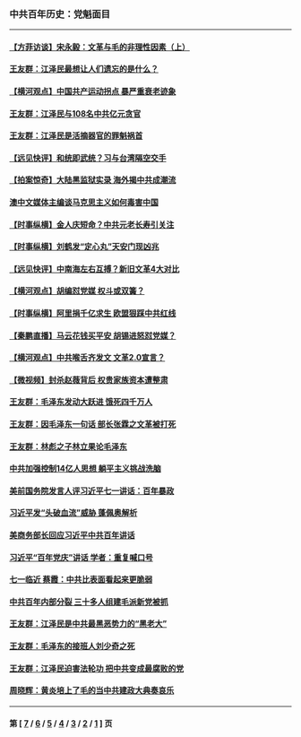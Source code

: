 ### 中共百年历史：党魁面目
---
#### [【方菲访谈】宋永毅：文革与毛的非理性因素（上）](../../pages/nf1176107/n13469956.md?01040430) 
#### [王友群：江泽民最想让人们遗忘的是什么？](../../pages/nf1176107/n13408949.md?01040430) 
#### [【横河观点】中国共产运动拐点 暴严重衰老迹象](../../pages/nf1176107/n13388333.md?01040430) 
#### [王友群：江泽民与108名中共亿元贪官](../../pages/nf1176107/n13352358.md?01040430) 
#### [王友群：江泽民是活摘器官的罪魁祸首](../../pages/nf1176107/n13336903.md?01040430) 
#### [【远见快评】和统即武统？习与台湾隔空交手](../../pages/nf1176107/n13297739.md?01040430) 
#### [【拍案惊奇】大陆黑监狱实录 海外揭中共成潮流](../../pages/nf1176107/n13288853.md?01040430) 
#### [澳中文媒体主编谈马克思主义如何毒害中国](../../pages/nf1176107/n13257387.md?01040430) 
#### [【时事纵横】金人庆短命？中共元老长寿引关注](../../pages/nf1176107/n13217934.md?01040430) 
#### [【时事纵横】刘鹤发“定心丸”天安门现凶兆](../../pages/nf1176107/n13215416.md?01040430) 
#### [【远见快评】中南海左右互搏？新旧文革4大对比](../../pages/nf1176107/n13214745.md?01040430) 
#### [【横河观点】胡编怼党媒 权斗或双簧？](../../pages/nf1176107/n13210864.md?01040430) 
#### [【时事纵横】阿里捐千亿求生 欧盟狠踩中共红线](../../pages/nf1176107/n13206431.md?01040430) 
#### [【秦鹏直播】马云花钱买平安 胡锡进怒怼党媒？](../../pages/nf1176107/n13206392.md?01040430) 
#### [【横河观点】中共喉舌齐发文 文革2.0宣言？](../../pages/nf1176107/n13201248.md?01040430) 
#### [【微视频】封杀赵薇背后 权贵家族资本遭整肃](../../pages/nf1176107/n13197798.md?01040430) 
#### [王友群：毛泽东发动大跃进 饿死四千万人](../../pages/nf1176107/n13177158.md?01040430) 
#### [王友群：因毛泽东一句话 部长张霖之文革被打死](../../pages/nf1176107/n13161711.md?01040430) 
#### [王友群：林彪之子林立果论毛泽东](../../pages/nf1176107/n13128622.md?01040430) 
#### [中共加强控制14亿人思想 躺平主义挑战洗脑](../../pages/nf1176107/n13094299.md?01040430) 
#### [美前国务院发言人评习近平七一讲话：百年暴政](../../pages/nf1176107/n13066986.md?01040430) 
#### [习近平发“头破血流”威胁 蓬佩奥解析](../../pages/nf1176107/n13063604.md?01040430) 
#### [美商务部长回应习近平中共百年讲话](../../pages/nf1176107/n13062903.md?01040430) 
#### [习近平“百年党庆”讲话 学者：重复喊口号](../../pages/nf1176107/n13061411.md?01040430) 
#### [七一临近 蔡霞：中共比表面看起来更脆弱](../../pages/nf1176107/n13056418.md?01040430) 
#### [中共百年内部分裂 三十多人组建毛派新党被抓](../../pages/nf1176107/n13044023.md?01040430) 
#### [王友群：江泽民是中共最黑恶势力的“黑老大”](../../pages/nf1176107/n13022180.md?01040430) 
#### [王友群：毛泽东的接班人刘少奇之死](../../pages/nf1176107/n12991772.md?01040430) 
#### [王友群：江泽民迫害法轮功 把中共变成最腐败的党](../../pages/nf1176107/n12947347.md?01040430) 
#### [周晓辉：黄炎培上了毛的当中共建政大典奏哀乐](../../pages/nf1176107/n12942780.md?01040430) 

---
#### 第 [ [7](./7.md?01040430) / [6](./6.md?01040430) / [5](./5.md?01040430) / [4](./4.md?01040430) / [3](./3.md?01040430) / [2](./2.md?01040430) / [1](./1.md?01040430) ] 页
